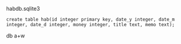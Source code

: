 habdb.sqlite3
```
create table hab(id integer primary key, date_y integer, date_m integer, date_d integer, money integer, title text, memo text);
```

db a+w